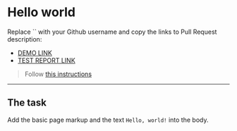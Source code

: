 # Hello world
Replace `` with your Github username and copy the links to Pull Request description:
- [DEMO LINK](https://FallenMAD.github.io/layout_hello-world/)
- [TEST REPORT LINK](https://FallenMAD.github.io/layout_hello-world/report/html_report/)

> Follow [this instructions](https://mate-academy.github.io/layout_task-guideline/#how-to-solve-the-layout-tasks-on-github)
___

## The task
Add the basic page markup and the text `Hello, world!` into the body.
